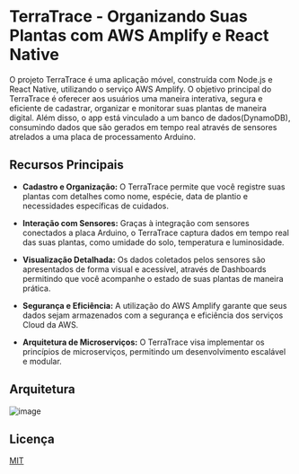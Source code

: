 
# TerraTrace - Organizando Suas Plantas com AWS Amplify e React Native

O projeto TerraTrace é uma aplicação móvel, construída com Node.js e React Native, utilizando o serviço AWS Amplify. O objetivo principal do TerraTrace é oferecer aos usuários uma maneira interativa, segura e eficiente de cadastrar, organizar e monitorar suas plantas de maneira digital. Além disso, o app está vinculado a um banco de dados(DynamoDB), consumindo dados que são gerados em tempo real através de sensores atrelados a uma placa de processamento Arduino.






## Recursos Principais
- **Cadastro e Organização:** O TerraTrace permite que você registre suas plantas com detalhes como nome, espécie, data de plantio e necessidades específicas de cuidados.

- **Interação com Sensores:** Graças à integração com sensores conectados a placa Arduino, o TerraTrace captura dados em tempo real das suas plantas, como umidade do solo, temperatura e luminosidade.

- **Visualização Detalhada:** Os dados coletados pelos sensores são apresentados de forma visual e acessível, através de Dashboards permitindo que você acompanhe o estado de suas plantas de maneira prática.

- **Segurança e Eficiência:** A utilização do AWS Amplify garante que seus dados sejam armazenados com a segurança e eficiência dos serviços Cloud da AWS.

- **Arquitetura de Microserviços:** O TerraTrace visa implementar os princípios de microserviços, permitindo um desenvolvimento escalável e modular.


## Arquitetura

![image](https://github.com/victor-tuda/TerraTrace/assets/63505187/91900549-a84a-4881-bb92-d09afa9f9add)


## Licença

[MIT](https://choosealicense.com/licenses/mit/)

